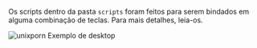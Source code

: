 Os scripts dentro da pasta `scripts` foram feitos para serem bindados em alguma combinação de teclas. Para mais detalhes, leia-os.


![unixporn](https://github.com/Pablo-henrique23/Random-stuff/assets/105394456/721b31e8-aa81-4f48-9873-f1107dd35758)
Exemplo de desktop
